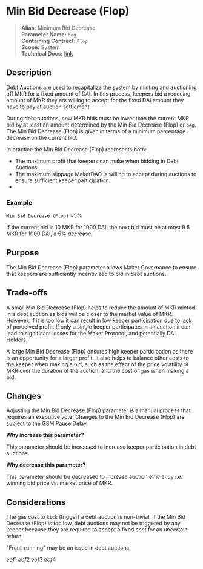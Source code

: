 
# Min Bid Decrease (Flop)

>**Alias:** Minimum Bid Decrease  
>**Parameter Name:** `beg`  
>**Containing Contract:** `Flop`  
>**Scope:** System  
>**Technical Docs:** [link](https://docs.makerdao.com/smart-contract-modules/system-stabilizer-module/flop-detailed-documentation)  

## Description
Debt Auctions are used to recapitalize the system by minting and auctioning off MKR for a fixed amount of DAI. In this process, keepers bid a reducing amount of MKR they are willing to accept for the fixed DAI amount they have to pay at auction settlement. 

During debt auctions, new MKR bids must be lower than the current MKR bid by at least an amount determined by the Min Bid Decrease (Flop) or `beg`. The Min Bid Decrease (Flop) is given in terms of a minimum percentage decrease on the current bid.

In practice the Min Bid Decrease (Flop) represents both:
* The maximum profit that keepers can make when bidding in Debt Auctions. 
* The maximum slippage MakerDAO is willing to accept during auctions to ensure sufficient keeper participation. 
* 
### Example

`Min Bid Decrease (Flop)` =5% 

If the current bid is 10 MKR for 1000 DAI, the next bid must be at most 9.5 MKR for 1000 DAI, a 5% decrease.

## Purpose
The Min Bid Decrease (Flop) parameter allows Maker Governance to ensure that keepers are sufficiently incentivized to bid in debt auctions.

## Trade-offs

A small Min Bid Decrease (Flop) helps to reduce the amount of MKR minted in a debt auction as bids will be closer to the market value of MKR. However, if it is too low it can result in low keeper participation due to lack of perceived profit. If only a single keeper participates in an auction it can lead to significant losses for the Maker Protocol, and potentially DAI Holders.

A large Min Bid Decrease (Flop) ensures high keeper participation as there is an opportunity for a larger profit. It also helps to balance other costs to the keeper when making a bid, such as the effect of the price volatility of MKR over the duration of the auction, and the cost of gas when making a bid.

## Changes
Adjusting the Min Bid Decrease (Flop) parameter is a manual process that requires an executive vote. Changes to the Min Bid Decrease (Flop) are subject to the GSM Pause Delay.

**Why increase this parameter?**

This parameter should be increased to increase keeper participation in debt auctions.

**Why decrease this parameter?**

This parameter should be decreased to increase auction efficiency i.e. winning bid price vs. market price of MKR.

## Considerations
The gas cost to `kick` (trigger) a debt auction is non-trivial. If the Min Bid Decrease (Flop) is too low, debt auctions may not be triggered by any keeper because they are required to accept a fixed cost for an uncertain return.

"Front-running" may be an issue in debt auctions.

$eof1$
$eof2$
$eof3$
$eof4$
